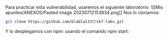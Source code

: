 Para practicar esta vulnerabilidad, usaremos el siguiente laboratorio:
![[Mis apuntes/ANEXOS/Pasted image 20230712153934.png]]
Nos lo clonamos:
```bash
git clone https://github.com/blabla1337/skf-labs.git
```
Y lo desplegamos con npm: usando el comando npm start:

